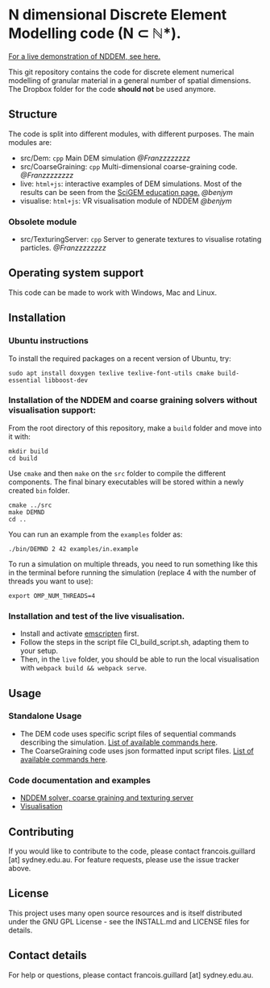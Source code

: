 # N dimensional Discrete Element Modelling code (N ⊂ ℕ*).
[For a live demonstration of NDDEM, see here.](https://franzzzzzzzz.github.io/NDDEM/visualise/docs/index.html#particle-visualisation)

This git repository contains the code for discrete element numerical modelling of granular material in a general number of spatial dimensions. The Dropbox folder for the code **should not** be used anymore.  

## Structure
The code is split into different modules, with different purposes. The main modules are:
- src/Dem: `cpp` Main DEM simulation *@Franzzzzzzzz*
- src/CoarseGraining: `cpp` Multi-dimensional coarse-graining code. *@Franzzzzzzzz*
- live: `html+js`: interactive examples of DEM simulations. Most of the results can be seen from the [SciGEM education page.](https://scigem.education.com) *@benjym*
- visualise: `html+js`: VR visualisation module of NDDEM *@benjym*

### Obsolete module
- src/TexturingServer: `cpp` Server to generate textures to visualise rotating particles. *@Franzzzzzzzz*

## Operating system support
This code can be made to work with Windows, Mac and Linux.

## Installation

### Ubuntu instructions

To install the required packages on a recent version of Ubuntu, try:

```
sudo apt install doxygen texlive texlive-font-utils cmake build-essential libboost-dev
```

### Installation of the NDDEM and coarse graining solvers without visualisation support:

From the root directory of this repository, make a `build` folder and move into it with:

```
mkdir build
cd build
```

Use `cmake` and then `make` on the `src` folder to compile the different components. The final binary executables will be stored within a newly created `bin` folder.

```
cmake ../src
make DEMND
cd ..
```

You can run an example from the `examples` folder as:

```
./bin/DEMND 2 42 examples/in.example
```

To run a simulation on multiple threads, you need to run something like this in the terminal before running the simulation (replace 4 with the number of threads you want to use):

```
export OMP_NUM_THREADS=4
```

### Installation and test of the live visualisation. 
- Install and activate [emscripten](https://emscripten.org/docs/tools_reference/emsdk.html) first.
- Follow the steps in the script file CI_build_script.sh, adapting them to your setup.
- Then, in the `live` folder, you should be able to run the local visualisation with `webpack build && webpack serve`. 

## Usage
### Standalone Usage
- The DEM code uses specific script files of sequential commands describing the simulation. [List of available commands here](src/Dem/InputFileCommand.md). 
- The CoarseGraining code uses json formatted input script files. [List of available commands here](src/CoarseGraining/InputFileCommand.md). 


### Code documentation and examples
 - [NDDEM solver, coarse graining and texturing server](https://franzzzzzzzz.github.io/NDDEM/html/index.html)
 - [Visualisation](https://franzzzzzzzz.github.io/NDDEM/visualise/docs/index.html)
<!-- Additional information and project progress are available as a [Dropbox Paper](https://paper.dropbox.com/doc/N-Dimensional-DEM--ATnZ6ZOpm18JqKQGFYDe3eS0Ag-cM3nXtl2Yy4gNNfqlNYeS). -->

## Contributing
If you would like to contribute to the code, please contact francois.guillard [at] sydney.edu.au. For feature requests, please use the issue tracker above.

## License
This project uses many open source resources and is itself distributed under the GNU GPL License - see the INSTALL.md and LICENSE files for details.

## Contact details
For help or questions, please contact francois.guillard [at] sydney.edu.au.

<!--- Edited 27/04/2020. -->
